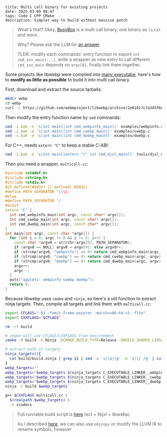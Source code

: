 ```
title: Multi call binary for existing projects
date: 2025.03.09 08:47
tags: Code C CPP CMake
description: Simpler way to build without massive patch
```

> What's that? Okey, [BusyBox](https://en.wikipedia.org/wiki/BusyBox) is a multi call binary, one binary as `ls`,`cat` and more.
>
> Why? Please ask the LLM for [an answer](https://g.co/gemini/share/91a15c2ea6d4).
>
> TLDR: modify each commands' entry function to export `int cmd_xxx_main(...)`, write a wrapper as new entry to call different `cmd_xxx_main` depends on `argv[0]`, finally link them together.

Some projects like libwebp were compiled into [many executabe](https://packages.debian.org/trixie/amd64/webp/filelist), here's how to **modify as little as possible** to build it into multi call binary.

First, download and extract the source tarballs:

```sh
mkdir webp
cd webp
curl -L https://github.com/webmproject/libwebp/archive/2e81017c7a345f687223086cbc177a8459a18b52.tar.gz | tar -zx --strip-components 1 # 20240901 > 1.4.0
```

Then modify the entry function name by `sed` commands:

```sh
sed -i.bak -e 's|int main(|int cmd_webpinfo_main(|' examples/webpinfo.c
sed -i.bak -e 's|int main(|int cmd_cwebp_main(|' examples/cwebp.c
sed -i.bak -e 's|int main(|int cmd_dwebp_main(|' examples/dwebp.c
```

For C++, needs `extern "C"` to keep a stable C-ABI:

```sh
sed -i.bak -e 's|int main(|extern "C" int cmd_djxl_main(|' tools/djxl_main.cc
```

Then you need a wrapper, `multicall.cc`:

```cpp
#include <stddef.h>
#include <string.h>
#include <stdio.h>
#if defined(WIN32) || defined(_WIN32)
#define PATH_SEPARATOR '\\\\'
#else
#define PATH_SEPARATOR '/'
#endif
extern "C" {
  int cmd_webpinfo_main(int argc, const char* argv[]);
  int cmd_cwebp_main(int argc, const char* argv[]);
  int cmd_dwebp_main(int argc, const char* argv[]);
}
int main(int argc, const char *argv[]) {
  for (int i = 0; argc != 0 && i != 2; i++) {
    const char *argv0 = strrchr(argv[0], PATH_SEPARATOR);
    if (argv0 == NULL) argv0 = argv[0]; else argv0++;
    if (strcmp(argv0, "webpinfo") == 0) return cmd_webpinfo_main(argc, argv);
    if (strcmp(argv0, "cwebp") == 0) return cmd_cwebp_main(argc, argv);
    if (strcmp(argv0, "dwebp") == 0) return cmd_dwebp_main(argc, argv);
    argv++;
    argc--;
  }
  puts("applets: webpinfo cwebp dwebp");
  return 0;
}
```

Because libwebp uses `cmake` and `ninja`, so here's a util function to extract ninja targets. Then, compile all targets and link them with `multicall.cc`:

```sh
export CFLAGS="-O3 -fomit-frame-pointer -march=x86-64-v3 -flto"
export CXXFLAGS="$CFLAGS"

rm -rf build

# cmake will use CFLAGS/CXXFLAGS from environment
cmake -B build -G Ninja -DCMAKE_BUILD_TYPE=Release -DBUILD_SHARED_LIBS=OFF -DWEBP_USE_THREAD=OFF -DWEBP_UNICODE=OFF

# extract path of targets
ninja_targets(){
  cat build/build.ninja | grep $1 | sed -e 's|\$||g' -e 's/|/ /g' | cut -d " " -f 4- | tr " " "\n" | grep -E "\.[^\\/]+$" # get targets built by $1, fix msys2 paths like "D$:/a.o", remove target head and '|' char, exclude targets without extension name
}
webp_targets=""
webp_targets="$webp_targets $(ninja_targets C_EXECUTABLE_LINKER__webpinfo_Release)"
webp_targets="$webp_targets $(ninja_targets C_EXECUTABLE_LINKER__cwebp_Release)"
webp_targets="$webp_targets $(ninja_targets C_EXECUTABLE_LINKER__dwebp_Release)"
ninja -C build $webp_targets

g++ $CXXFLAGS multicall.cc \
  $(realpath $webp_targets) \
  -o zcodecs
```

> Full runnable build script is [here](https://github.com/clevert-app/clevert/blob/master/.github/workflows/asset_zcodecs.yml) (ect + libjxl + libwebp).
>
> As I described [here](https://stackoverflow.com/q/78911061), we can also use `objcopy` or modify the LLVM IR to rename symbols, however
